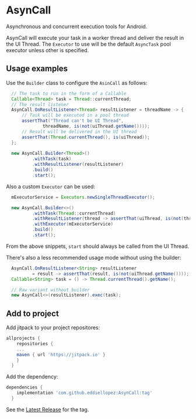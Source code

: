 # AsynCall
Asynchronous and concurrent execution tools for Android.  

AsynCall will execute your task in a worker thread and deliver the result in the UI Thread. The `Executor` to use will be the default  `AsyncTask` pool executor unless other is specified.

## Usage examples

Use the `Builder` class to configure the `AsinCall` as follows:
```java
  // The task to run in the form of a Callable
  Callable<Thread> task = Thread::currentThread;
  // The result listener
  AsynCall.OnResultListener<Thread> resultListener = threadName -> {
      // Task will be executed in a pool thread
      assertThat("Thread can't be UI Thread",
              threadName, is(not(uiThread.getName())));
      // Result will be delivered in the UI thread
      assertThat(Thread.currentThread(), is(uiThread));
  };
  
  new AsynCall.Builder<Thread>()
          .withTask(task)
          .withResultListener(resultListener)
          .build()
          .start();
```
Also a custom `Executor` can be used:
```java
  mExecutorService = Executors.newSingleThreadExecutor();

  new AsynCall.Builder<>()
          .withTask(Thread::currentThread)
          .withResultListener(thread -> assertThat(uiThread, is(not(thread))))
          .withExecutor(mExecutorService)
          .build()
          .start();
```
From the above snippets, `start` should always be called from the UI Thread.  

There's also a less recommended usage mode without using the builder:
```java
  AsynCall.OnResultListener<String> resultListener
          = result -> assertThat(result, is(not(uiThread.getName())));
  Callable<String> task = () -> Thread.currentThread().getName();

  // Raw variant without builder
  new AsynCall<>(resultListener).exec(task);
```

## Add to project
Add jitpack to your project repositores:
```gradle
allprojects {
    repositories {
    ...
    maven { url 'https://jitpack.io' }
    }
  }
```
Add the dependency:
```gradle
dependencies {
    implementation 'com.github.eddiellopez:AsynCall:tag'
  }
```
See the [Latest Release](https://github.com/eddiellopez/AsynCall/releases/latest) for the tag.
